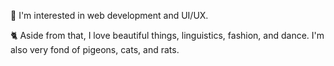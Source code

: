 👋 I'm interested in web development and UI/UX.

🐈 Aside from that, I love beautiful things, linguistics, fashion, and dance. I'm also very fond of pigeons, cats, and rats. 
